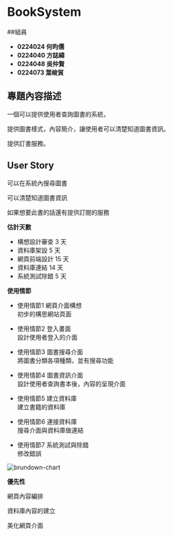 # BookSystem ##

##組員
- **0224024 何昀儒**
- **0224040 方誌緯**
- **0224048 吳仲賢**
- **0224073 葉峻貿**

## 專題內容描述 ###

一個可以提供使用者查詢圖書的系統，

提供圖書樣式，內容簡介，讓使用者可以清楚知道圖書資訊。

提供訂書服務。

## User Story ##

可以在系統內搜尋圖書

可以清楚知道圖書資訊

如果想要此書的話還有提供訂閱的服務


**估計天數**

- 構想設計審查 3  天
- 資料庫架設   5  天
- 網頁前端設計 15 天
- 資料庫連結   14 天
- 系統測試除錯 5  天

**使用情節**

- 使用情節1  網頁介面構想<br>
  初步的構思網站頁面

- 使用情節2  登入畫面<br>
  設計使用者登入的介面

- 使用情節3  圖書搜尋介面<br>
  將圖書分類各項種類，並有搜尋功能

- 使用情節4  圖書資訊介面<br>
  設計使用者查詢書本後，內容的呈現介面

- 使用情節5  建立資料庫<br>
  建立書籍的資料庫

- 使用情節6  連接資料庫<br>
  搜尋介面與資料庫做連結

- 使用情節7  系統測試與除錯<br>
  修改錯誤


![brundown-chart](https://cloud.githubusercontent.com/assets/11185830/8284188/383357dc-192e-11e5-848f-c674a3f21872.png)


**優先性**

網頁內容編排

資料庫內容的建立

美化網頁介面
